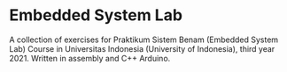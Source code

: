 # Embedded System Lab
 A collection of exercises for Praktikum Sistem Benam (Embedded System Lab) Course in Universitas Indonesia (University of Indonesia), third year 2021. Written in assembly and C++ Arduino.

